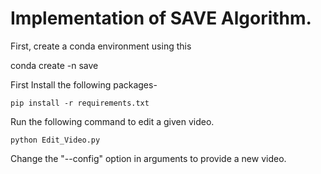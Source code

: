 # Implementation of SAVE Algorithm.

First, create a conda environment using this
  
  conda create -n save

First Install the following packages-
	
	pip install -r requirements.txt
	
Run the following command to edit a given video. 
	
	python Edit_Video.py
	
Change the "--config" option in arguments to provide a new video.
